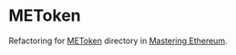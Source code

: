 # METoken

Refactoring for [METoken] directory in [Mastering Ethereum].

[Mastering Ethereum]: https://github.com/ethereumbook/ethereumbook?tab=readme-ov-file#mastering-ethereum
[Tokens]: https://github.com/ethereumbook/ethereumbook/blob/develop/10tokens.asciidoc
[Launching Our Own ERC20 Token]: https://github.com/ethereumbook/ethereumbook/blob/develop/10tokens.asciidoc#launching-our-own-erc20-token
[METoken]: https://github.com/ethereumbook/ethereumbook/tree/develop/code/truffle/METoken
